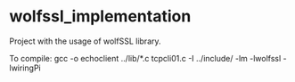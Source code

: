 # wolfssl_implementation
Project with the usage of wolfSSL library.

To compile:
gcc -o echoclient ../lib/*.c tcpcli01.c -I ../include/ -lm -lwolfssl -lwiringPi
